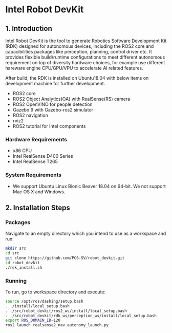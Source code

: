# Intel Robot DevKit

## 1. Introduction
Intel Robot DevKit is the tool to generate Robotics Software Development Kit (RDK) designed for autonomous devices, including the ROS2 core and capacibilities packages like perception, planning, control driver etc. It provides flexible build/runtime configurations to meet different autonomous requirement on top of diversity hardware choices, for example use different hareware engine CPU/GPU/VPU to accelerate AI related features.

After build, the RDK is installed on Ubuntu18.04 with below items on development machine for further development.
* ROS2 core
* ROS2 Object Analytics(OA) with RealSense(RS) camera
* ROS2 OpenVINO for people detection
* Gazebo 9 with Gazebo-ros2 simulator
* ROS2 navigation
* rviz2
* ROS2 tutorial for Intel components

### Hardware Requirements
* x86 CPU
* Intel RealSense D400 Series
* Intel RealSense T265

### System Requirements
* We support Ubuntu Linux Bionic Beaver 18.04 on 64-bit. We not support Mac OS X and Windows.

## 2. Installation Steps
### Packages
Navigate to an empty directory which you intend to use as a workspace and run:
```bash
mkdir src
cd src
git clone https://github.com/PC6-SV/robot_devkit.git
cd robot_devkit
./rdk_install.sh
```

### Running
To run, go to workspace directory and execute:
```bash
source /opt/ros/dashing/setup.bash
. ./install/local_setup.bash
. ./src/robot_devkit/ros2_ws/install/local_setup.bash
. ./src/robot_devkit/rdk_ws/perception_ws/install/local_setup.bash
export ROS_DOMAIN_ID=120
ros2 launch realsense2_nav autonomy_launch.py
```
